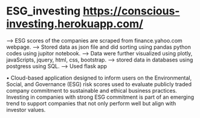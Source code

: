 # ESG_investing https://conscious-investing.herokuapp.com/

--> ESG scores of the companies are scraped from finance.yahoo.com webpage.
--> Stored data as json file and did sorting using pandas python codes using jupitor notebook.
--> Data were further visualized using plotly, javaScripts, jquery, html, css, bootstrap.
--> stored data in databases using postgress using SQL.
--> Used flask app 

•	Cloud-based application designed to inform users on the Environmental, Social, and Governance (ESG) risk scores used to evaluate publicly traded company commitment to sustainable and ethical business practices. Investing in companies with strong ESG commitment is part of an emerging trend to support companies that not only perform well but align with investor values.
